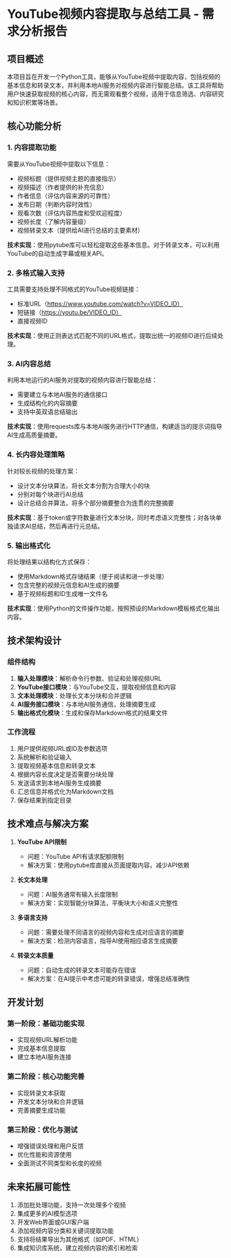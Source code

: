 # YouTube视频内容提取与总结工具 - 需求分析报告

## 项目概述

本项目旨在开发一个Python工具，能够从YouTube视频中提取内容，包括视频的基本信息和转录文本，并利用本地AI服务对视频内容进行智能总结。该工具将帮助用户快速获取视频的核心内容，而无需观看整个视频，适用于信息筛选、内容研究和知识积累等场景。

## 核心功能分析

### 1. 内容提取功能

需要从YouTube视频中提取以下信息：
- 视频标题（提供视频主题的直接指示）
- 视频描述（作者提供的补充信息）
- 作者信息（评估内容来源的可靠性）
- 发布日期（判断内容时效性）
- 观看次数（评估内容热度和受欢迎程度）
- 视频长度（了解内容量级）
- 视频转录文本（提供给AI进行总结的主要素材）

**技术实现**：使用pytube库可以轻松提取这些基本信息。对于转录文本，可以利用YouTube的自动生成字幕或相关API。

### 2. 多格式输入支持

工具需要支持处理不同格式的YouTube视频链接：
- 标准URL（https://www.youtube.com/watch?v=VIDEO_ID）
- 短链接（https://youtu.be/VIDEO_ID）
- 直接视频ID

**技术实现**：使用正则表达式匹配不同的URL格式，提取出统一的视频ID进行后续处理。

### 3. AI内容总结

利用本地运行的AI服务对提取的视频内容进行智能总结：
- 需要建立与本地AI服务的通信接口
- 生成结构化的内容摘要
- 支持中英双语总结输出

**技术实现**：使用requests库与本地AI服务进行HTTP通信，构建适当的提示词指导AI生成高质量摘要。

### 4. 长内容处理策略

针对较长视频的处理方案：
- 设计文本分块算法，将长文本分割为合理大小的块
- 分别对每个块进行AI总结
- 设计总结合并算法，将多个部分摘要整合为连贯的完整摘要

**技术实现**：基于token或字符数量进行文本分块，同时考虑语义完整性；对各块单独请求AI总结，然后再进行元总结。

### 5. 输出格式化

将处理结果以结构化方式保存：
- 使用Markdown格式存储结果（便于阅读和进一步处理）
- 包含完整的视频元信息和AI生成的摘要
- 基于视频标题和ID生成唯一文件名

**技术实现**：使用Python的文件操作功能，按照预设的Markdown模板格式化输出内容。

## 技术架构设计

### 组件结构

1. **输入处理模块**：解析命令行参数、验证和处理视频URL
2. **YouTube接口模块**：与YouTube交互，提取视频信息和内容
3. **文本处理模块**：处理长文本分块和合并逻辑
4. **AI服务接口模块**：与本地AI服务通信，处理摘要生成
5. **输出格式化模块**：生成和保存Markdown格式的结果文件

### 工作流程

1. 用户提供视频URL或ID及参数选项
2. 系统解析和验证输入
3. 提取视频基本信息和转录文本
4. 根据内容长度决定是否需要分块处理
5. 发送请求到本地AI服务生成摘要
6. 汇总信息并格式化为Markdown文档
7. 保存结果到指定目录

## 技术难点与解决方案

1. **YouTube API限制**
   - 问题：YouTube API有请求配额限制
   - 解决方案：使用pytube库直接从页面提取内容，减少API依赖

2. **长文本处理**
   - 问题：AI服务通常有输入长度限制
   - 解决方案：实现智能分块算法，平衡块大小和语义完整性

3. **多语言支持**
   - 问题：需要处理不同语言的视频内容和生成对应语言的摘要
   - 解决方案：检测内容语言，指导AI使用相应语言生成摘要

4. **转录文本质量**
   - 问题：自动生成的转录文本可能存在错误
   - 解决方案：在AI提示中考虑可能的转录错误，增强总结准确性

## 开发计划

### 第一阶段：基础功能实现
- 实现视频URL解析功能
- 完成基本信息提取
- 建立本地AI服务连接

### 第二阶段：核心功能完善
- 实现转录文本获取
- 开发文本分块和合并逻辑
- 完善摘要生成功能

### 第三阶段：优化与测试
- 增强错误处理和用户反馈
- 优化性能和资源使用
- 全面测试不同类型和长度的视频

## 未来拓展可能性

1. 添加批处理功能，支持一次处理多个视频
2. 集成更多的AI模型选项
3. 开发Web界面或GUI客户端
4. 添加视频内容分类和关键词提取功能
5. 支持将结果导出为其他格式（如PDF、HTML）
6. 集成知识库系统，建立视频内容的索引和检索